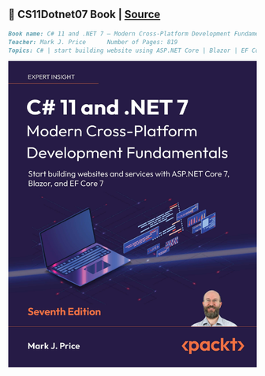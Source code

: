 ## 📓 CS11Dotnet07 Book | [Source](https://a.co/d/1cTUHN6)
```markdown
Book name: C# 11 and .NET 7 – Modern Cross-Platform Development Fundamentals
Teacher: Mark J. Price      Number of Pages: 819 
Topics: C# | start building website using ASP.NET Core | Blazor | EF Core
```
![CS11Dotnet07 Book](https://raw.githubusercontent.com/AliKZ07/Practice_CS/main/content/images/CS11Dotnet07%20Book.jpg)